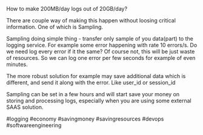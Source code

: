 How to make 200MB/day logs out of 20GB/day?

There are couple way of making this happen without loosing critical information. One of which is Sampling.

Sampling doing simple thing - transfer only sample of you data(part) to the logging service. For example some error happening with rate 10 errors/s. Do we need log every error if it the same? Of course not, this will be just waste of resources. So we can log one error per few seconds for example of even minutes.

The more robust solution for example may save additional data which is different, and send it along with the error. Like user_id or session_id

Sampling can be set in a few hours and will start save your money on storing and processing logs, especially when you are using some external SAAS solution.

#logging #economy #savingmoney #savingresources #devops #softwareengineering 
